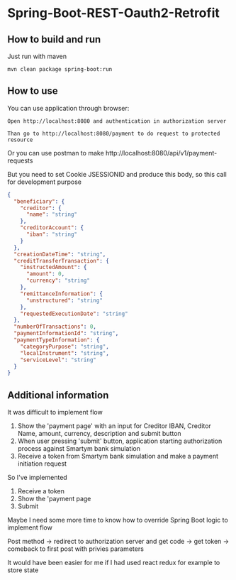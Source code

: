 # Spring-Boot-REST-Oauth2-Retrofit
## How to build and run
Just run with maven
```
mvn clean package spring-boot:run
```
## How to use
You can use application through browser:

    Open http://localhost:8080 and authentication in authorization server

    Than go to http://localhost:8080/payment to do request to protected resource

Or you can use postman to make http://localhost:8080/api/v1/payment-requests

But you need to set Cookie JSESSIONID and produce this body, so this call for development purpose

```json
{
  "beneficiary": {
    "creditor": {
      "name": "string"
    },
    "creditorAccount": {
      "iban": "string"
    }
  },
  "creationDateTime": "string",
  "creditTransferTransaction": {
    "instructedAmount": {
      "amount": 0,
      "currency": "string"
    },
    "remittanceInformation": {
      "unstructured": "string"
    },
    "requestedExecutionDate": "string"
  },
  "numberOfTransactions": 0,
  "paymentInformationId": "string",
  "paymentTypeInformation": {
    "categoryPurpose": "string",
    "localInstrument": "string",
    "serviceLevel": "string"
  }
}
```
## Additional information
It was difficult to implement flow 
1. Show the 'payment page' with an input for Creditor IBAN, Creditor Name, amount, currency, description and submit button 
2. When user pressing 'submit' button, application starting authorization process against Smartym bank simulation 
3. Receive a token from Smartym bank simulation and make a payment initiation request

So I've implemented
1. Receive a token
2. Show the 'payment page
3. Submit

Maybe I need some more time to know how to override Spring Boot logic to implement flow 

Post method -> redirect to authorization server and get code -> get token -> comeback to first post with privies parameters

It would have been easier for me if I had used react redux for example to store state

